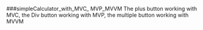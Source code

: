 ###simpleCalculator_with_MVC_ MVP_MVVM
The plus button working with MVC, the Div button working with MVP, the multiple button working with MVVM
